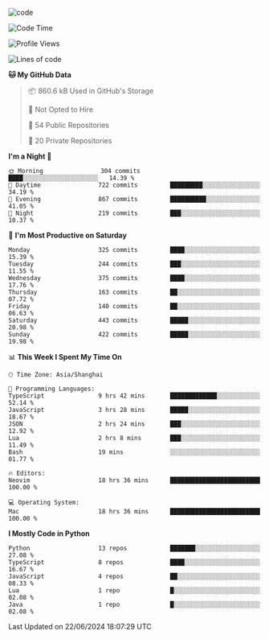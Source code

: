 
<!--
**liuyaanng/liuyaanng** is a ✨ _special_ ✨ repository because its `README.md` (this file) appears on your GitHub profile.

Here are some ideas to get you started:

- 🔭 I’m currently working on ...
- 🌱 I’m currently learning ...
- 👯 I’m looking to collaborate on ...
- 🤔 I’m looking for help with ...
- 💬 Ask me about ...
- 📫 How to reach me: ...
- 😄 Pronouns: ...
- ⚡ Fun fact: ...
-->


![code](https://cdn.jsdelivr.net/gh/liuyaanng/liuyaanng@1.0/code.gif) 

<!--START_SECTION:waka-->
![Code Time](http://img.shields.io/badge/Code%20Time-482%20hrs%2035%20mins-blue)

![Profile Views](http://img.shields.io/badge/Profile%20Views-0-blue)

![Lines of code](https://img.shields.io/badge/From%20Hello%20World%20I%27ve%20Written-14.7%20million%20lines%20of%20code-blue)

**🐱 My GitHub Data** 

> 📦 860.6 kB Used in GitHub's Storage 
 > 
> 🚫 Not Opted to Hire
 > 
> 📜 54 Public Repositories 
 > 
> 🔑 20 Private Repositories 
 > 
**I'm a Night 🦉** 

```text
🌞 Morning                304 commits         ████░░░░░░░░░░░░░░░░░░░░░   14.39 % 
🌆 Daytime                722 commits         █████████░░░░░░░░░░░░░░░░   34.19 % 
🌃 Evening                867 commits         ██████████░░░░░░░░░░░░░░░   41.05 % 
🌙 Night                  219 commits         ███░░░░░░░░░░░░░░░░░░░░░░   10.37 % 
```
📅 **I'm Most Productive on Saturday** 

```text
Monday                   325 commits         ████░░░░░░░░░░░░░░░░░░░░░   15.39 % 
Tuesday                  244 commits         ███░░░░░░░░░░░░░░░░░░░░░░   11.55 % 
Wednesday                375 commits         ████░░░░░░░░░░░░░░░░░░░░░   17.76 % 
Thursday                 163 commits         ██░░░░░░░░░░░░░░░░░░░░░░░   07.72 % 
Friday                   140 commits         ██░░░░░░░░░░░░░░░░░░░░░░░   06.63 % 
Saturday                 443 commits         █████░░░░░░░░░░░░░░░░░░░░   20.98 % 
Sunday                   422 commits         █████░░░░░░░░░░░░░░░░░░░░   19.98 % 
```


📊 **This Week I Spent My Time On** 

```text
🕑︎ Time Zone: Asia/Shanghai

💬 Programming Languages: 
TypeScript               9 hrs 42 mins       █████████████░░░░░░░░░░░░   52.14 % 
JavaScript               3 hrs 28 mins       █████░░░░░░░░░░░░░░░░░░░░   18.67 % 
JSON                     2 hrs 24 mins       ███░░░░░░░░░░░░░░░░░░░░░░   12.92 % 
Lua                      2 hrs 8 mins        ███░░░░░░░░░░░░░░░░░░░░░░   11.49 % 
Bash                     19 mins             ░░░░░░░░░░░░░░░░░░░░░░░░░   01.77 % 

🔥 Editors: 
Neovim                   18 hrs 36 mins      █████████████████████████   100.00 % 

💻 Operating System: 
Mac                      18 hrs 36 mins      █████████████████████████   100.00 % 
```

**I Mostly Code in Python** 

```text
Python                   13 repos            ███████░░░░░░░░░░░░░░░░░░   27.08 % 
TypeScript               8 repos             ████░░░░░░░░░░░░░░░░░░░░░   16.67 % 
JavaScript               4 repos             ██░░░░░░░░░░░░░░░░░░░░░░░   08.33 % 
Lua                      1 repo              █░░░░░░░░░░░░░░░░░░░░░░░░   02.08 % 
Java                     1 repo              █░░░░░░░░░░░░░░░░░░░░░░░░   02.08 % 
```




 Last Updated on 22/06/2024 18:07:29 UTC
<!--END_SECTION:waka-->
